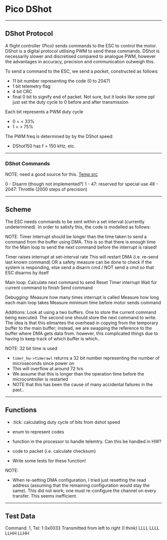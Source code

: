 # Pico DShot

---
## DShot Protocol

A flight controller (Pico) sends commands to the ESC to control the motor.
DShot is a digital protocol utilising PWM to send these commands.
DShot is necessarily slower and discretised compared to analogue PWM, 
however the advantages in accuracy, precision and communication outweigh this.

To send a command to the ESC, we send a _packet_, constructed as follows:
- 11 bit number representing the code (0 to 2047)
- 1 bit telemetry flag
- 4 bit CRC
- final 0 bit to signify end of packet. Not sure, but it looks like some ppl just set the duty cycle to 0 before and after transmission

Each bit represents a PWM duty cycle
- 0 = \< 33%
- 1 = > 75%

The PWM freq is determined by by the DShot speed:
- DShot150 has f = 150 kHz, etc.

---
### DShot Commands
NOTE: need a good source for this.
[Temp src](https://brushlesswhoop.com/dshot-and-bidirectional-dshot/#special-commands)

0 - Disarm (though not implemented?)
1 - 47: reserved for special use
48 - 2047: Throttle (2000 steps of precision)

---
## Scheme

The ESC needs commands to be sent within a set interval (currently undetermined). In order to satisfy this, the code is modelled as follows:

NOTE: Timer interrupt should be longer than the time taken to send a command from the buffer using DMA. This is so that there is enough time for the Main loop to send the next command before the interrupt is raised!

Timer raises interrupt at set-interval rate
    This will restart DMA (i.e. re-send last known command)
    OR a safety measure can be done to check if the system is responding, else send a disarm cmd / NOT send a cmd so that ESC disarms by itself

Main loop:
    Calculate next command to send
    Reset Timer interrupt
    Wait for current command to finish
    Send command

Debugging:
    Measure how many times interrupt is called
    Measure how long each main loop takes
    Measure minimum time before motor sends command

Additions:
    Look at using a two buffers. One to store the current command being executed. The second one should store the next command to write. The idea is that this elimantes the  overhead in copying from the temporary buffer to the main buffer; instead, we are swapping the reference to the buffer where DMA gets data from. however, this complicated things due to having to keep track of which buffer is which..

NOTE: 32 bit time is used
- `timer_hw->timerawl` returns a 32 bit number representing the number of microseconds since power on
- This will overflow at around 72 hrs
- We assume that this is longer than the operation time before the microcontroller is restarted
- NOTE that this has been the cause of many accidental failures in the past..

---
## Functions

- :tick: calculating duty cycle of bits from dshot speed
- enum to represent codes
- function in the processor to handle telemtry. Can this be handled in HW?
- code to packet (i.e. calculate checksum)

- Write some tests for these function!

NOTE:
- When re-setting DMA configuration, I tried just resetting the read address (assuming that the remaining configuration would stay the same). This did not work; one must re-configure the channel on every transfer. This seems inefficient.

---
## Test Data

Command: 1, Tel: 1
0x0033
Transmitted from left to right (I think)
LLLL LLLL LLHH LLHH

